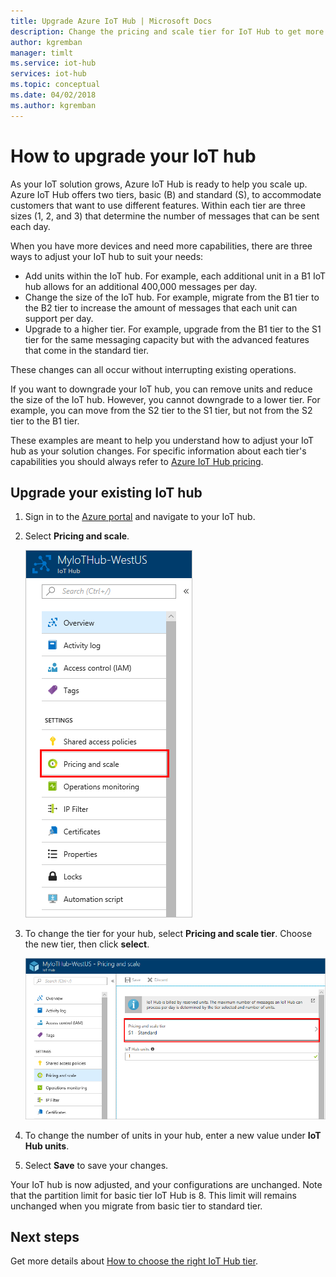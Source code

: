 ```yaml
---
title: Upgrade Azure IoT Hub | Microsoft Docs
description: Change the pricing and scale tier for IoT Hub to get more messaging and device management capabilities. 
author: kgremban
manager: timlt
ms.service: iot-hub
services: iot-hub
ms.topic: conceptual
ms.date: 04/02/2018
ms.author: kgremban
---
```


# How to upgrade your IoT hub

As your IoT solution grows, Azure IoT Hub is ready to help you scale up. Azure IoT Hub offers two tiers, basic (B) and standard (S), to accommodate customers that want to use different features. Within each tier are three sizes (1, 2, and 3) that determine the number of messages that can be sent each day. 

When you have more devices and need more capabilities, there are three ways to adjust your IoT hub to suit your needs:

* Add units within the IoT hub. For example, each additional unit in a B1 IoT hub allows for an additional 400,000 messages per day. 
* Change the size of the IoT hub. For example, migrate from the B1 tier to the B2 tier to increase the amount of messages that each unit can support per day.
* Upgrade to a higher tier. For example, upgrade from the B1 tier to the S1 tier for the same messaging capacity but with the advanced features that come in the standard tier.

These changes can all occur without interrupting existing operations.

If you want to downgrade your IoT hub, you can remove units and reduce the size of the IoT hub. However, you cannot downgrade to a lower tier. For example, you can move from the S2 tier to the S1 tier, but not from the S2 tier to the B1 tier. 

These examples are meant to help you understand how to adjust your IoT hub as your solution changes. For specific information about each tier's capabilities you should always refer to [Azure IoT Hub pricing](https://azure.microsoft.com/pricing/details/iot-hub/). 

## Upgrade your existing IoT hub 

1. Sign in to the [Azure portal](https://portal.azure.com/) and navigate to your IoT hub. 
2. Select **Pricing and scale**. 

   ![Pricing and scale](./media/iot-hub-upgrade/pricing-scale.png)

3. To change the tier for your hub, select **Pricing and scale tier**. Choose the new tier, then click **select**.

   ![Pricing and scale](./media/iot-hub-upgrade/select-tier.png)

4. To change the number of units in your hub, enter a new value under **IoT Hub units**. 
5. Select **Save** to save your changes. 

Your IoT hub is now adjusted, and your configurations are unchanged. 
Note that the partition limit for basic tier IoT Hub is 8. This limit will remains unchanged when you migrate from basic tier to standard tier.

## Next steps

Get more details about [How to choose the right IoT Hub tier](iot-hub-scaling.md). 

